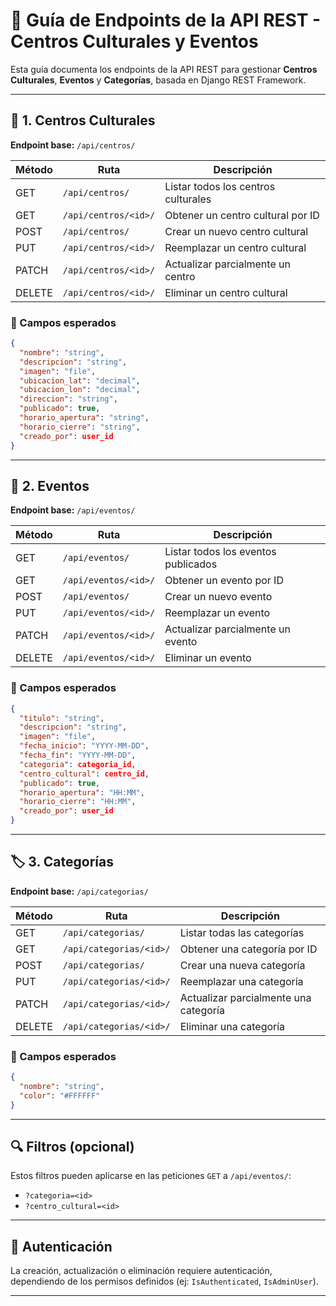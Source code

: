 # 📘 Guía de Endpoints de la API REST - Centros Culturales y Eventos

Esta guía documenta los endpoints de la API REST para gestionar **Centros Culturales**, **Eventos** y **Categorías**, basada en Django REST Framework.

---

## 📍 1. Centros Culturales

**Endpoint base:** `/api/centros/`

| Método  | Ruta                       | Descripción                             |
|---------|----------------------------|-----------------------------------------|
| GET     | `/api/centros/`           | Listar todos los centros culturales     |
| GET     | `/api/centros/<id>/`      | Obtener un centro cultural por ID       |
| POST    | `/api/centros/`           | Crear un nuevo centro cultural          |
| PUT     | `/api/centros/<id>/`      | Reemplazar un centro cultural           |
| PATCH   | `/api/centros/<id>/`      | Actualizar parcialmente un centro       |
| DELETE  | `/api/centros/<id>/`      | Eliminar un centro cultural             |

### 📝 Campos esperados
```json
{
  "nombre": "string",
  "descripcion": "string",
  "imagen": "file",
  "ubicacion_lat": "decimal",
  "ubicacion_lon": "decimal",
  "direccion": "string",
  "publicado": true,
  "horario_apertura": "string",
  "horario_cierre": "string",
  "creado_por": user_id
}
```

---

## 📅 2. Eventos

**Endpoint base:** `/api/eventos/`

| Método  | Ruta                        | Descripción                             |
|---------|-----------------------------|-----------------------------------------|
| GET     | `/api/eventos/`            | Listar todos los eventos publicados     |
| GET     | `/api/eventos/<id>/`       | Obtener un evento por ID                |
| POST    | `/api/eventos/`            | Crear un nuevo evento                   |
| PUT     | `/api/eventos/<id>/`       | Reemplazar un evento                    |
| PATCH   | `/api/eventos/<id>/`       | Actualizar parcialmente un evento       |
| DELETE  | `/api/eventos/<id>/`       | Eliminar un evento                      |

### 📝 Campos esperados
```json
{
  "titulo": "string",
  "descripcion": "string",
  "imagen": "file",
  "fecha_inicio": "YYYY-MM-DD",
  "fecha_fin": "YYYY-MM-DD",
  "categoria": categoria_id,
  "centro_cultural": centro_id,
  "publicado": true,
  "horario_apertura": "HH:MM",
  "horario_cierre": "HH:MM",
  "creado_por": user_id
}
```

---

## 🏷️ 3. Categorías

**Endpoint base:** `/api/categorias/`

| Método  | Ruta                         | Descripción                             |
|---------|------------------------------|-----------------------------------------|
| GET     | `/api/categorias/`          | Listar todas las categorías             |
| GET     | `/api/categorias/<id>/`     | Obtener una categoría por ID            |
| POST    | `/api/categorias/`          | Crear una nueva categoría               |
| PUT     | `/api/categorias/<id>/`     | Reemplazar una categoría                |
| PATCH   | `/api/categorias/<id>/`     | Actualizar parcialmente una categoría   |
| DELETE  | `/api/categorias/<id>/`     | Eliminar una categoría                  |

### 📝 Campos esperados
```json
{
  "nombre": "string",
  "color": "#FFFFFF"
}
```

---

## 🔍 Filtros (opcional)

Estos filtros pueden aplicarse en las peticiones `GET` a `/api/eventos/`:

- `?categoria=<id>`
- `?centro_cultural=<id>`

---

## 🔐 Autenticación

La creación, actualización o eliminación requiere autenticación, dependiendo de los permisos definidos (ej: `IsAuthenticated`, `IsAdminUser`).

---
